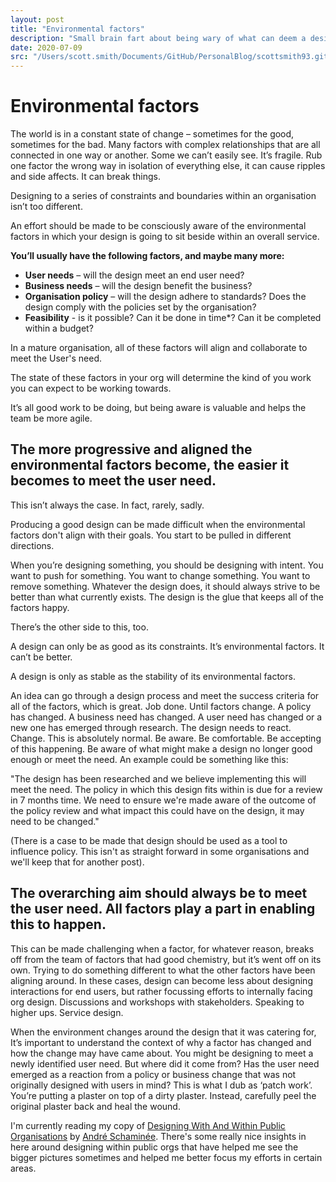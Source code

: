 ```yaml
---
layout: post
title: "Environmental factors"
description: "Small brain fart about being wary of what can deem a design no longe good enough"
date: 2020-07-09
src: "/Users/scott.smith/Documents/GitHub/PersonalBlog/scottsmith93.github.io/assets/ss.jpg"
---
```


<h1><span>Environmental factors</span></h1>

<p>The world is in a constant state of change – sometimes for the good, sometimes for the bad. Many factors with complex relationships that are all connected in one way or another. Some we can’t easily see. It’s fragile. Rub one factor the wrong way in isolation of everything else, it can cause ripples and side affects. It can break things.<p>

<p>Designing to a series of constraints and boundaries within an organisation isn’t too different.</p>

<p>An effort should be made to be consciously aware of the environmental factors in which your design is going to sit beside within an overall service.</p>

<p><strong>You’ll usually have the following factors, and maybe many more:</strong><p>
<ul>
  <li><strong>User needs</strong> – will the design meet an end user need?</li>
  <li><strong>Business needs</strong> – will the design benefit the business?</li>
  <li><strong>Organisation policy</strong> – will the design adhere to standards? Does the design comply with the policies set by the organisation?</li>
  <li><strong>Feasibility</strong> - is it possible? Can it be done in time*? Can it be completed within a budget?</li>
</ul>

<p>In a mature organisation, all of these factors will align and collaborate to meet the User's need.</p>

<p>The state of these factors in your org will determine the kind of you work you can expect to be working towards.</p>

<p>It’s all good work to be doing, but being aware is valuable and helps the team be more agile.</p>

<h2>The more progressive and aligned the environmental factors become, the easier it becomes to meet the user need.</h2>

<p>This isn’t always the case. In fact, rarely, sadly.</p>

<p>Producing a good design can be made difficult when the environmental factors don't align with their goals. You start to be pulled in different directions.</p>

<p>When you’re designing something, you should be designing with intent. You want to push for something. You want to change something. You want to remove something. Whatever the design does, it should always strive to be better than what currently exists. The design is the glue that keeps all of the factors happy.</p>

<p>There’s the other side to this, too.</p>

<p>A design can only be as good as its constraints. It’s environmental factors. It can’t be better.</p>

<p>A design is only as stable as the stability of its environmental factors.</p>

<p>An idea can go through a design process and meet the success criteria for all of the factors, which is great. Job done. Until factors change. A policy has changed. A business need has changed. A user need has changed or a new one has emerged through research. The design needs to react. <span>Change</span>. This is absolutely normal. Be aware. Be comfortable. Be accepting of this happening. Be aware of what might make a design no longer good enough or meet the need. An example could be something like this:</p>

<p>"The design has been researched and we believe implementing this will meet the need. The policy in which this design fits within is due for a review in 7 months time. We need to ensure we're made aware of the outcome of the policy review and what impact this could have on the design, it may need to be changed."</p>

<p>(There is a case to be made that design should be used as a tool to influence policy. This isn't as straight forward in some organisations and we'll keep that for another post).</p>

<h2>The overarching aim should always be to meet the user need. All factors play a part in enabling this to happen.</h2>

<p>This can be made challenging when a factor, for whatever reason, breaks off from the team of factors that had good chemistry, but it’s went off on its own. Trying to do something different to what the other factors have been aligning around. In these cases, design can become less about designing interactions for end users, but rather focussing efforts to internally facing org design. Discussions and workshops with stakeholders. Speaking to higher ups. Service design.</p>

<p>When the environment changes around the design that it was catering for, It’s important to understand the context of why a factor has changed and how the change may have came about. You might be designing to meet a newly identified user need. But where did it come from? Has the user need emerged as a reaction from a policy or business change that was not originally designed with users in mind? This is what I dub as ‘patch work’. You’re putting a plaster on top of a dirty plaster. Instead, carefully peel the original plaster back and heal the wound.</p>

<p>I'm currently reading my copy of <a href="https://www.counter-print.co.uk/products/designing-with-and-within-public-organizations?_pos=1&_sid=f2f9db77b&_ss=r">Designing With And Within Public Organisations</a> by <a href="https://twitter.com/aschaminee?s=20">André Schaminée</a>. There's some really nice insights in here around designing within public orgs that have helped me see the bigger pictures sometimes and helped me better focus my efforts in certain areas.</p>
